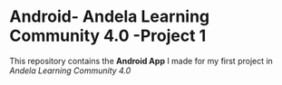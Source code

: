 # Android- Andela Learning Community 4.0 -Project 1

This repository contains the **Android App** I made for my first project in *Andela Learning Community 4.0*
